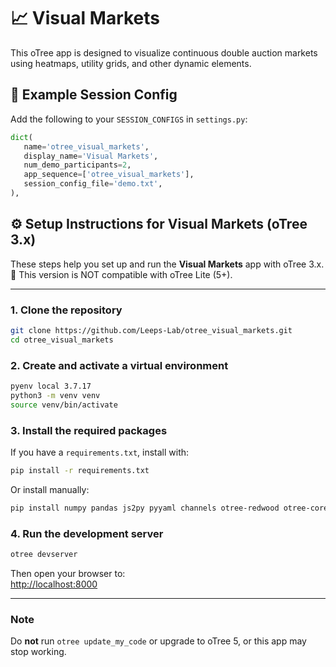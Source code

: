 # 📈 Visual Markets

This oTree app is designed to visualize continuous double auction markets using heatmaps, utility grids, and other dynamic elements. 

## 🔧 Example Session Config

Add the following to your `SESSION_CONFIGS` in `settings.py`:

```python
dict(
   name='otree_visual_markets',
   display_name='Visual Markets',
   num_demo_participants=2,
   app_sequence=['otree_visual_markets'],
   session_config_file='demo.txt',
),
```

## ⚙️ Setup Instructions for Visual Markets (oTree 3.x)

These steps help you set up and run the **Visual Markets** app with oTree 3.x.  
🛑 This version is NOT compatible with oTree Lite (5+).


---


### 1. Clone the repository

```bash
git clone https://github.com/Leeps-Lab/otree_visual_markets.git
cd otree_visual_markets
```

### 2. Create and activate a virtual environment

```bash
pyenv local 3.7.17
python3 -m venv venv
source venv/bin/activate
```

### 3. Install the required packages

If you have a `requirements.txt`, install with:

```bash
pip install -r requirements.txt
```

Or install manually:

```bash
pip install numpy pandas js2py pyyaml channels otree-redwood otree-core
```

### 4. Run the development server

```bash
otree devserver
```

Then open your browser to:  
[http://localhost:8000](http://localhost:8000)

---

### Note

Do **not** run `otree update_my_code` or upgrade to oTree 5, or this app may stop working.
